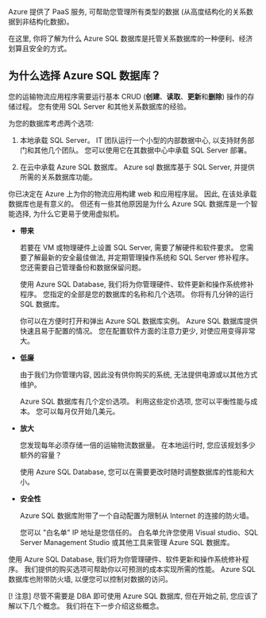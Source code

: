 Azure 提供了 PaaS 服务, 可帮助您管理所有类型的数据 (从高度结构化的关系数据到非结构化数据)。

在这里, 你将了解为什么 Azure SQL 数据库是托管关系数据库的一种便利、经济划算且安全的方式。

## <a name="why-choose-azure-sql-database"></a>为什么选择 Azure SQL 数据库？

您的运输物流应用程序需要运行基本 CRUD (**创建**、**读取**、**更新**和**删除**) 操作的存储过程。 您有使用 SQL Server 和其他关系数据库的经验。

为您的数据库考虑两个选项:

1. 本地承载 SQL Server。 IT 团队运行一个小型的内部数据中心, 以支持财务部门和其他几个团队。 您可以使用它在其数据中心中承载 SQL Server 部署。

1. 在云中承载 Azure SQL 数据库。 Azure sql 数据库基于 SQL Server, 并提供所需的关系数据库功能。

你已决定在 Azure 上为你的物流应用构建 web 和应用程序层。 因此, 在该处承载数据库也是有意义的。 但还有一些其他原因是为什么 Azure SQL 数据库是一个智能选择, 为什么它更易于使用虚拟机。

- **带来**

    若要在 VM 或物理硬件上设置 SQL Server, 需要了解硬件和软件要求。 您需要了解最新的安全最佳做法, 并定期管理操作系统和 SQL Server 修补程序。 您还需要自己管理备份和数据保留问题。

    使用 Azure SQL Database, 我们将为你管理硬件、软件更新和操作系统修补程序。 您指定的全部是您的数据库的名称和几个选项。 你将有几分钟的运行 SQL 数据库。

    你可以在方便时打开和弹出 Azure SQL 数据库实例。 Azure SQL 数据库提供快速且易于配置的情况。 您在配置软件方面的注意力更少, 对使应用变得非常大。

- **低廉**

    由于我们为你管理内容, 因此没有供你购买的系统, 无法提供电源或以其他方式维护。

    Azure SQL 数据库有几个定价选项。 利用这些定价选项, 您可以平衡性能与成本。 您可以每月仅开始几美元。

- **放大**

    您发现每年必须存储一倍的运输物流数据量。 在本地运行时, 您应该规划多少额外的容量？

    使用 Azure SQL Database, 您可以在需要更改时随时调整数据库的性能和大小。

- **安全性**

    Azure SQL 数据库附带了一个自动配置为限制从 Internet 的连接的防火墙。

    您可以 "白名单" IP 地址是您信任的。 白名单允许您使用 Visual studio、SQL Server Management Studio 或其他工具来管理 Azure SQL 数据库。

使用 Azure SQL Database, 我们将为你管理硬件、软件更新和操作系统修补程序。 我们提供的购买选项可帮助你以可预测的成本实现所需的性能。 Azure SQL 数据库也附带防火墙, 以便您可以控制对数据的访问。

[! 注意] 尽管不需要是 DBA 即可使用 Azure SQL 数据库, 但在开始之前, 您应该了解以下几个概念。 我们将在下一步介绍这些概念。
